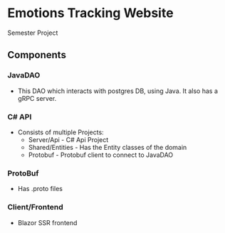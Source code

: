 # Emotions Tracking Website
Semester Project
## Components
### JavaDAO 
- This DAO which interacts with postgres DB, using Java. It also has a gRPC server.
### C# API
- Consists of multiple Projects:
	- Server/Api - C# Api Project
	- Shared/Entities  - Has the Entity classes of the domain
	- Protobuf - Protobuf client to connect to JavaDAO
### ProtoBuf
- Has .proto files
### Client/Frontend
- Blazor SSR frontend
